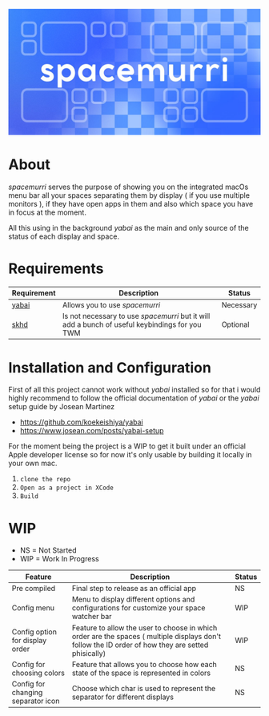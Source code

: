 ![Banner](./public/banner.jpeg)

# About

*spacemurri* serves the purpose of showing you on the integrated macOs menu bar all your spaces separating them by display ( if you use multiple monitors ), if they have open apps in them and also which space you have in focus at the moment.

All this using in the background *yabai* as the main and only source of the status of each display and space.

# Requirements

| Requirement | Description                                  | Status  |
|-------------|----------------------------------------------|---------|
| [yabai](https://github.com/koekeishiya/yabai)    | Allows you to use *spacemurri* | Necessary |
| [skhd](https://github.com/koekeishiya/skhd)       | Is not necessary to use *spacemurri* but it will add a bunch of useful keybindings for you TWM   | Optional    |





# Installation and Configuration

First of all this project cannot work without *yabai* installed so for that i would highly recommend to follow the official documentation of *yabai* or the *yabai* setup guide by Josean Martinez

- https://github.com/koekeishiya/yabai
- https://www.josean.com/posts/yabai-setup

For the moment being the project is a WIP to get it built under an official Apple developer license so for now it's only usable by building it locally in your own mac.

1. ``` clone the repo ```
2. ``` Open as a project in XCode ```
3. ```Build```


# WIP

- NS = Not Started
- WIP = Work In Progress

| Feature | Description                                  | Status  |
|-------------|----------------------------------------------|---------|
| Pre compiled   | Final step to release as an official app | NS |
| Config menu | Menu to display different options and configurations for customize your space watcher bar | WIP |
| Config option for display order | Feature to allow the user to choose in which order are the spaces ( multiple displays don't follow the ID order of how they are setted phisically)   | WIP    |
| Config for choosing colors | Feature that allows you to choose how each state of the space is represented in colors | NS |
| Config for changing separator icon | Choose which char is used to represent the separator for different displays | NS |